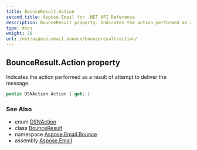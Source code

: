 ```yaml
---
title: BounceResult.Action
second_title: Aspose.Email for .NET API Reference
description: BounceResult property. Indicates the action performed as a result of attempt to deliver the message
type: docs
weight: 20
url: /net/aspose.email.bounce/bounceresult/action/
---
```

## BounceResult.Action property

Indicates the action performed as a result of attempt to deliver the message.

```csharp
public DSNAction Action { get; }
```

### See Also

* enum [DSNAction](../../dsnaction/)
* class [BounceResult](../)
* namespace [Aspose.Email.Bounce](../../bounceresult/)
* assembly [Aspose.Email](../../../)


